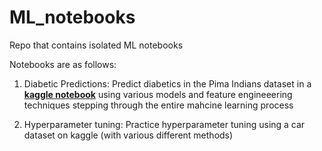 # ML_notebooks

Repo that contains isolated ML notebooks 

Notebooks are as follows:

1. Diabetic Predictions: Predict diabetics in the Pima Indians dataset in a **[kaggle notebook](https://www.kaggle.com/nicolaspalmar8/diabetic-predictions-feature-engineering?scriptVersionId=61275488)** using various models and feature engineeering techniques stepping through the entire mahcine learning process

2. Hyperparameter tuning: Practice hyperparameter tuning using a car dataset on kaggle (with various different methods)
